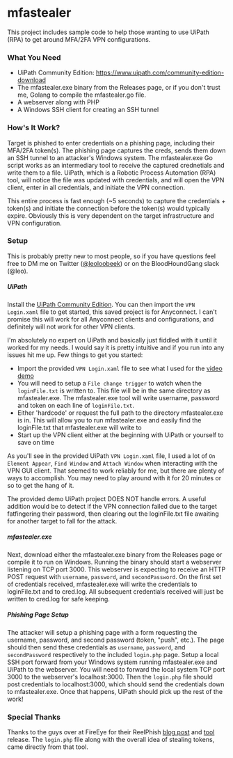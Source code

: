# mfastealer
This project includes sample code to help those wanting to use UiPath (RPA) to get around MFA/2FA VPN configurations. 

### What You Need
- UiPath Community Edition: https://www.uipath.com/community-edition-download    
- The mfastealer.exe binary from the Releases page, or if you don't trust me, Golang to compile the mfastealer.go file.    
- A webserver along with PHP
- A Windows SSH client for creating an SSH tunnel

### How's It Work?
Target is phished to enter credentials on a phishing page, including their MFA/2FA token(s). The phishing page captures the creds,
sends them down an SSH tunnel to an attacker's Windows system. The mfastealer.exe Go script works as an intermediary tool to
receive the captured crednetials and write them to a file. UiPath, which is a Robotic Process Automation (RPA) tool, will notice the
file was updated with credentials, and will open the VPN client, enter in all credentials, and initiate the VPN connection.

This entire process is fast enough (~5 seconds) to capture the credentials + token(s) and initiate the connection before the token(s) 
would typically expire. Obviously this is very dependent on the target infrastructure and VPN configuration.

### Setup
This is probably pretty new to most people, so if you have questions feel free to DM me on Twitter 
([@leoloobeek](https://twitter.com/leoloobeek)) or on the BloodHoundGang slack (@leo).

##### UiPath
Install the [UiPath Community Edition](https://www.uipath.com/community-edition-download). You can then import the `VPN Login.xaml` file to get started, this saved project
is for Anyconnect. I can't promise this will work for all Anyconnect clients and configurations, and definitely will not work
for other VPN clients. 

I'm absolutely no expert on UiPath and basically just fiddled with it until it worked for my needs. I would say it is pretty
intuitive and if you run into any issues hit me up. Few things to get you started:
- Import the provided `VPN Login.xaml` file to see what I used for the [video demo](https://vimeo.com/273241730)
- You will need to setup a `File change trigger` to watch when the `loginFile.txt` is written to. This file will be in the same
directory as mfastealer.exe. The mfastealer.exe tool will write username, password and token on each line of `loginFile.txt`.
- Either 'hardcode' or request the full path to the directory mfastealer.exe is in. This will allow you to run mfastealer.exe and
easily find the loginFile.txt that mfastealer.exe will write to
- Start up the VPN client either at the beginning with UiPath or yourself to save on time

As you'll see in the provided UiPath `VPN Login.xaml` file, I used a lot of `On Element Appear`, `Find Window` and `Attach Window` 
when interacting with the VPN GUI client. That seemed to work reliably for me, but there are plenty of ways to accomplish. You may
need to play around with it for 20 minutes or so to get the hang of it.

The provided demo UiPath project DOES NOT handle errors. A useful addition would be to detect if the VPN connection failed due to the
target fatfingering their password, then clearing out the loginFile.txt file awaiting for another target to fall for the attack.

##### mfastealer.exe
Next, download either the mfastealer.exe binary from the Releases page or compile it to run on Windows. Running the binary should
start a webserver listening on TCP port 3000. This webserver is expecting to receive an HTTP POST request with `username`, `password`,
and `secondPassword`. On the first set of credentials received, mfastealer.exe will write the credentials to loginFile.txt and
to cred.log. All subsequent credentials received will just be written to cred.log for safe keeping.

##### Phishing Page Setup
The attacker will setup a phishing page with a form requesting the username, password, and second password (token, "push", etc.).
The page should then send these credentials as `username`, `password`, and `secondPassword` respectively to the included
`login.php` page. Setup a local SSH port forward from your Windows system running mfastealer.exe and UiPath to the webserver. You
will need to forward the local system TCP port 3000 to the webserver's localhost:3000. Then the `login.php` file should post
credentials to localhost:3000, which should send the credentials down to mfastealer.exe. Once that happens, UiPath should pick up
the rest of the work!

### Special Thanks
Thanks to the guys over at FireEye for their ReelPhish [blog post](https://www.fireeye.com/blog/threat-research/2018/02/reelphish-real-time-two-factor-phishing-tool.html)
and [tool](https://github.com/fireeye/ReelPhish) release. The `login.php` file along with the overall idea of stealing tokens, came
directly from that tool.
